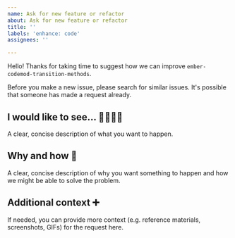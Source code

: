 ```yaml
---
name: Ask for new feature or refactor
about: Ask for new feature or refactor
title: ''
labels: 'enhance: code'
assignees: ''

---
```


Hello! Thanks for taking time to suggest how we can improve `ember-codemod-transition-methods`.

Before you make a new issue, please search for similar issues. It's possible that someone has made a request already.


## I would like to see... 🙋‍♀️🙋‍♂️

A clear, concise description of what you want to happen.


## Why and how 💬

A clear, concise description of why you want something to happen and how we might be able to solve the problem.


## Additional context ➕

If needed, you can provide more context (e.g. reference materials, screenshots, GIFs) for the request here.

